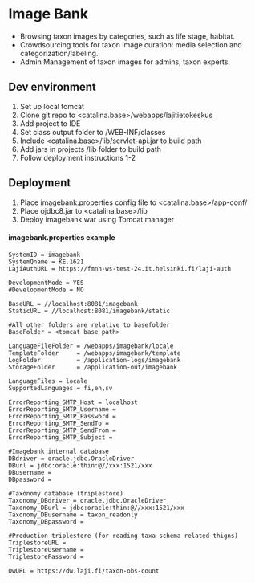 # Image Bank

* Browsing taxon images by categories, such as life stage, habitat.
* Crowdsourcing tools for taxon image curation: media selection and categorization/labeling.  
* Admin Management of taxon images for admins, taxon experts.

## Dev environment

1. Set up local tomcat
2. Clone git repo to <catalina.base>/webapps/lajitietokeskus
3. Add project to IDE
4. Set class output folder to /WEB-INF/classes
5. Include <catalina.base>/lib/servlet-api.jar to build path
6. Add jars in projects /lib folder to build path 
7. Follow deployment instructions 1-2

## Deployment

1. Place imagebank.properties config file to <catalina.base>/app-conf/
2. Place ojdbc8.jar to <catalina.base>/lib
3. Deploy imagebank.war using Tomcat manager

#### imagebank.properties example
~~~ 
SystemID = imagebank
SystemQname = KE.1621
LajiAuthURL = https://fmnh-ws-test-24.it.helsinki.fi/laji-auth

DevelopmentMode = YES
#DevelopmentMode = NO

BaseURL = //localhost:8081/imagebank
StaticURL = //localhost:8081/imagebank/static

#All other folders are relative to basefolder
BaseFolder = <tomcat base path>

LanguageFileFolder = /webapps/imagebank/locale
TemplateFolder     = /webapps/imagebank/template
LogFolder          = /application-logs/imagebank
StorageFolder      = /application-out/imagebank

LanguageFiles = locale
SupportedLanguages = fi,en,sv

ErrorReporting_SMTP_Host = localhost
ErrorReporting_SMTP_Username = 
ErrorReporting_SMTP_Password = 
ErrorReporting_SMTP_SendTo = 
ErrorReporting_SMTP_SendFrom = 
ErrorReporting_SMTP_Subject = 

#Imagebank internal database
DBdriver = oracle.jdbc.OracleDriver
DBurl = jdbc:oracle:thin:@//xxx:1521/xxx
DBusername = 
DBpassword = 

#Taxonomy database (triplestore)
Taxonomy_DBdriver = oracle.jdbc.OracleDriver
Taxonomy_DBurl = jdbc:oracle:thin:@//xxx:1521/xxx
Taxonomy_DBusername = taxon_readonly
Taxonomy_DBpassword = 

#Production triplestore (for reading taxa schema related thigns)
TriplestoreURL = 
TriplestoreUsername = 
TriplestorePassword = 

DwURL = https://dw.laji.fi/taxon-obs-count
~~~ 

